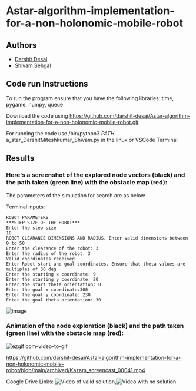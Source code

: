 # Astar-algorithm-implementation-for-a-non-holonomic-mobile-robot

## Authors
- [Darshit Desai](https://github.com/darshit-desai)
- [Shivam Sehgal](https://github.com/shivamsehgal77)

## Code run Instructions

To run the program ensure that you have the following libraries: time, pygame, numpy, queue

Download the code using https://github.com/darshit-desai/Astar-algorithm-implementation-for-a-non-holonomic-mobile-robot.git

For running the code use /bin/python3 $PATH$ a_star_DarshitMiteshkumar_Shivam.py in the linux or VSCode Terminal

## Results

### Here's a screenshot of the explored node vectors (black) and the path taken (green line) with the obstacle map (red):

The parameters of the simulation for search are as below

Terminal inputs:

    ROBOT PARAMETERS
    ***STEP SIZE OF THE ROBOT***
    Enter the step size 
    10
    ROBOT CLEARANCE DIMENSIONS AND RADIUS. Enter valid dimensions between 0 to 50
    Enter the clearance of the robot: 3
    Enter the radius of the robot: 3
    Valid coordinates received
    Enter Robot start and goal coordinates. Ensure that theta values are multiples of 30 deg
    Enter the starting x coordinate: 9
    Enter the starting y coordinate: 20
    Enter the start theta orientation: 0
    Enter the goal x coordinate:300
    Enter the goal y coordinate: 230
    Enter the goal theta orientation: 30
![image](https://user-images.githubusercontent.com/36150235/226221895-8a29293c-3d1f-45f7-80d0-6db00250d0f7.png)

### Animation of the node exploration (black) and the path taken (green line) with the obstacle map (red):
![ezgif com-video-to-gif](https://user-images.githubusercontent.com/36150235/226222995-05983ea1-9c1d-43a7-8b39-09277a598147.gif)

https://github.com/darshit-desai/Astar-algorithm-implementation-for-a-non-holonomic-mobile-robot/blob/main/archived/Kazam_screencast_00041.mp4


Google Drive Links: ![Video of valid solution](https://drive.google.com/file/d/1VzLooit4g6QmN3XYUQIhVg_RVxbSUGc-/view?usp=sharing),![Video with no solution]( 
https://drive.google.com/file/d/1cQPtLVFklBLRYghyRPMaL3PqzhV6EsEY/view?usp=sharing)








